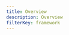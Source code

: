 ```yaml
---
title: Overview
description: Overview
filterKey: framework
---
```


<inline-fragment framework="vue" src="~/legacy-ui/fragments/vue/overview.md"></inline-fragment>
<inline-fragment framework="angular" src="~/legacy-ui/fragments/angular/overview.md"></inline-fragment>